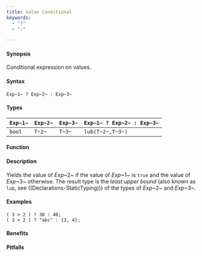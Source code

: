 ```yaml
---
title: Value Conditional
keywords:
  - "?"
  - ":"

---
```


#### Synopsis

Conditional expression on values.

#### Syntax

`Exp~1~ ? Exp~2~ : Exp~3~`

#### Types


| `Exp~1~`  | `Exp~2~` | `Exp~3~` | `Exp~1~ ? Exp~2~ : Exp~3~`  |
| --- | --- | --- | --- |
|   `bool`   | `T~2~`   | `T~3~`   | `lub(T~2~,T~3~)`             |


#### Function

#### Description

Yields the value of _Exp_~2~ if the value of _Exp_~1~ is `true` and the value of _Exp_~3~ otherwise.
The result type is the _least upper bound_ (also known as `lub`, see ((Declarations-StaticTyping))) of the types of _Exp_~2~ and _Exp_~3~.

#### Examples

```rascal-shell
( 3 > 2 ) ? 30 : 40;
( 3 < 2 ) ? "abc" : {3, 4};
```

#### Benefits

#### Pitfalls


